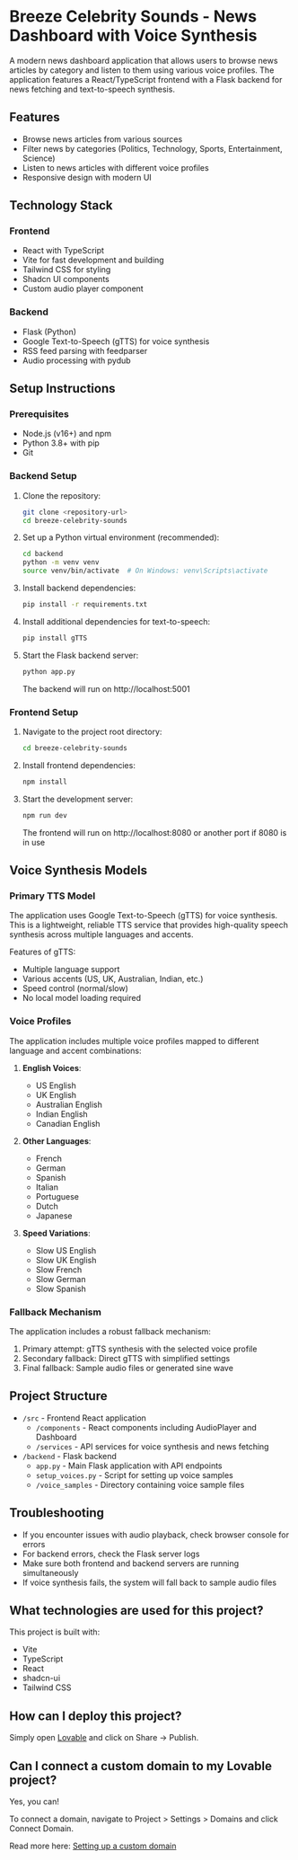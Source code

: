 # Breeze Celebrity Sounds - News Dashboard with Voice Synthesis

A modern news dashboard application that allows users to browse news articles by category and listen to them using various voice profiles. The application features a React/TypeScript frontend with a Flask backend for news fetching and text-to-speech synthesis.

## Features

- Browse news articles from various sources
- Filter news by categories (Politics, Technology, Sports, Entertainment, Science)
- Listen to news articles with different voice profiles
- Responsive design with modern UI

## Technology Stack

### Frontend
- React with TypeScript
- Vite for fast development and building
- Tailwind CSS for styling
- Shadcn UI components
- Custom audio player component

### Backend
- Flask (Python)
- Google Text-to-Speech (gTTS) for voice synthesis
- RSS feed parsing with feedparser
- Audio processing with pydub

## Setup Instructions

### Prerequisites
- Node.js (v16+) and npm
- Python 3.8+ with pip
- Git

### Backend Setup

1. Clone the repository:
   ```sh
   git clone <repository-url>
   cd breeze-celebrity-sounds
   ```

2. Set up a Python virtual environment (recommended):
   ```sh
   cd backend
   python -m venv venv
   source venv/bin/activate  # On Windows: venv\Scripts\activate
   ```

3. Install backend dependencies:
   ```sh
   pip install -r requirements.txt
   ```

4. Install additional dependencies for text-to-speech:
   ```sh
   pip install gTTS
   ```

5. Start the Flask backend server:
   ```sh
   python app.py
   ```
   The backend will run on http://localhost:5001

### Frontend Setup

1. Navigate to the project root directory:
   ```sh
   cd breeze-celebrity-sounds
   ```

2. Install frontend dependencies:
   ```sh
   npm install
   ```

3. Start the development server:
   ```sh
   npm run dev
   ```
   The frontend will run on http://localhost:8080 or another port if 8080 is in use

## Voice Synthesis Models

### Primary TTS Model

The application uses Google Text-to-Speech (gTTS) for voice synthesis. This is a lightweight, reliable TTS service that provides high-quality speech synthesis across multiple languages and accents.

Features of gTTS:
- Multiple language support
- Various accents (US, UK, Australian, Indian, etc.)
- Speed control (normal/slow)
- No local model loading required

### Voice Profiles

The application includes multiple voice profiles mapped to different language and accent combinations:

1. **English Voices**:
   - US English
   - UK English
   - Australian English
   - Indian English
   - Canadian English

2. **Other Languages**:
   - French
   - German
   - Spanish
   - Italian
   - Portuguese
   - Dutch
   - Japanese

3. **Speed Variations**:
   - Slow US English
   - Slow UK English
   - Slow French
   - Slow German
   - Slow Spanish

### Fallback Mechanism

The application includes a robust fallback mechanism:
1. Primary attempt: gTTS synthesis with the selected voice profile
2. Secondary fallback: Direct gTTS with simplified settings
3. Final fallback: Sample audio files or generated sine wave

## Project Structure

- `/src` - Frontend React application
  - `/components` - React components including AudioPlayer and Dashboard
  - `/services` - API services for voice synthesis and news fetching
- `/backend` - Flask backend
  - `app.py` - Main Flask application with API endpoints
  - `setup_voices.py` - Script for setting up voice samples
  - `/voice_samples` - Directory containing voice sample files

## Troubleshooting

- If you encounter issues with audio playback, check browser console for errors
- For backend errors, check the Flask server logs
- Make sure both frontend and backend servers are running simultaneously
- If voice synthesis fails, the system will fall back to sample audio files

## What technologies are used for this project?

This project is built with:

- Vite
- TypeScript
- React
- shadcn-ui
- Tailwind CSS

## How can I deploy this project?

Simply open [Lovable](https://lovable.dev/projects/ced663de-b12d-4743-8f6b-8782fbbab91c) and click on Share -> Publish.

## Can I connect a custom domain to my Lovable project?

Yes, you can!

To connect a domain, navigate to Project > Settings > Domains and click Connect Domain.

Read more here: [Setting up a custom domain](https://docs.lovable.dev/tips-tricks/custom-domain#step-by-step-guide)
